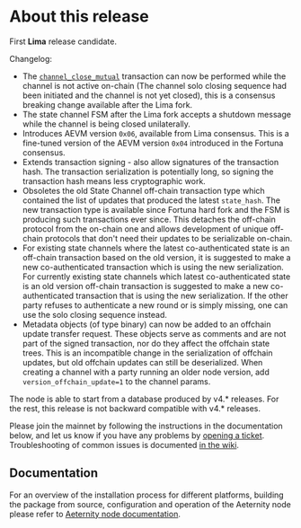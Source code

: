 # About this release

First **Lima** release candidate.

Changelog:

* The [```channel_close_mutual```](https://github.com/aeternity/protocol/blob/master/channels/ON-CHAIN.md#channel_close_mutual)
  transaction can now be performed while the channel is not active on-chain (The channel solo closing sequence had been initiated and the channel is not yet closed),
  this is a consensus breaking change available after the Lima fork.
* The state channel FSM after the Lima fork accepts a shutdown message while the channel is being closed unilaterally.
* Introduces AEVM version `0x06`, available from Lima consensus.
  This is a fine-tuned version of the AEVM version `0x04` introduced in the Fortuna consensus.
* Extends transaction signing - also allow signatures of the transaction hash.
  The transaction serialization is potentially long, so signing the
  transaction hash means less cryptographic work.
* Obsoletes the old State Channel off-chain transaction type which contained
  the list of updates that produced the latest `state_hash`. The new
  transaction type is available since Fortuna hard fork and the FSM is
  producing such transactions ever since. This detaches the off-chain protocol
  from the on-chain one and allows development of unique off-chain protocols
  that don't need their updates to be serializable on-chain.
* For existing state channels where the latest co-authenticated state is an
  off-chain transaction based on the old version, it is suggested to make a
  new co-authenticated transaction which is using the new serialization.  For
  currently existing state channels which latest co-authenticated state is an
  old version off-chain transaction is suggested to make a new
  co-authenticated transaction that is using the new serialization. If the
  other party refuses to authenticate a new round or is simply missing, one
  can use the solo closing sequence instead.
* Metadata objects (of type binary) can now be added to an offchain update transfer request.
  These objects serve as comments and are not part of the signed transaction, nor do they
  affect the offchain state trees. This is an incompatible change in the serialization of offchain
  updates, but old offchain updates can still be deserialized. When creating a channel with a party
  running an older node version, add `version_offchain_update=1` to the channel params.

The node is able to start from a database produced by v4.* releases. For the rest, this release is not backward compatible with v4.* releases.

Please join the mainnet by following the instructions in the documentation below, and let us know if you have any problems by [opening a ticket](https://github.com/aeternity/aeternity/issues).
Troubleshooting of common issues is documented [in the wiki](https://github.com/aeternity/aeternity/wiki/Troubleshooting).

## Documentation

For an overview of the installation process for different platforms,
building the package from source, configuration and operation of the Aeternity
node please refer to [Aeternity node documentation](https://docs.aeternity.io/).
